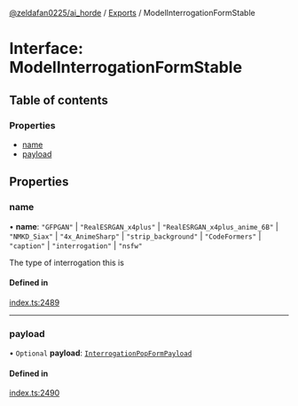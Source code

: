 [@zeldafan0225/ai_horde](../README.md) / [Exports](../modules.md) / ModelInterrogationFormStable

# Interface: ModelInterrogationFormStable

## Table of contents

### Properties

- [name](ModelInterrogationFormStable.md#name)
- [payload](ModelInterrogationFormStable.md#payload)

## Properties

### name

• **name**: ``"GFPGAN"`` \| ``"RealESRGAN_x4plus"`` \| ``"RealESRGAN_x4plus_anime_6B"`` \| ``"NMKD_Siax"`` \| ``"4x_AnimeSharp"`` \| ``"strip_background"`` \| ``"CodeFormers"`` \| ``"caption"`` \| ``"interrogation"`` \| ``"nsfw"``

The type of interrogation this is

#### Defined in

[index.ts:2489](https://github.com/ZeldaFan0225/ai_horde/blob/4b01aad/index.ts#L2489)

___

### payload

• `Optional` **payload**: [`InterrogationPopFormPayload`](InterrogationPopFormPayload.md)

#### Defined in

[index.ts:2490](https://github.com/ZeldaFan0225/ai_horde/blob/4b01aad/index.ts#L2490)
